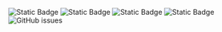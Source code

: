 ![Static Badge](https://img.shields.io/badge/blacklists-61-000000) ![Static Badge](https://img.shields.io/badge/blacklisted-3000110-cc0000) ![Static Badge](https://img.shields.io/badge/whitelisted-2251-00CC00) ![Static Badge](https://img.shields.io/badge/streaming_blacklist-28107-000000) ![GitHub issues](https://img.shields.io/github/issues/fabriziosalmi/blacklists)
